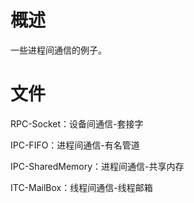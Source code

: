 # 概述

一些进程间通信的例子。

# 文件

RPC-Socket：设备间通信-套接字

IPC-FIFO：进程间通信-有名管道

IPC-SharedMemory：进程间通信-共享内存

ITC-MailBox：线程间通信-线程邮箱
